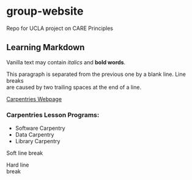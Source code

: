 # group-website
Repo for UCLA project on CARE Principles

## Learning Markdown

Vanilla text may contain *italics* and **bold words**. 

This paragraph is separated from the previous one by a blank line. 
Line breaks  
are caused by two trailing spaces at the end of a line. 

[Carpentries Webpage](https://carpentries.org/)

### Carpentries Lesson Programs:
- Software Carpentry
- Data Carpentry
- Library Carpentry

Soft line
break

Hard line  
break
